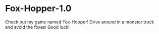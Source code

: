 # Fox-Hopper-1.0
Check out my game named Fox-Hopper! Drive around in a monster truck and avoid the foxes! Good luck!
